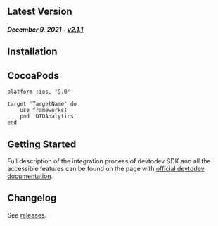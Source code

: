 Latest Version
--------------
##### _December 9, 2021_ - [v2.1.1](https://github.com/devtodev-analytics/ios-sdk-2.0/releases/latest)


Installation
------------

## CocoaPods
```
platform :ios, '9.0'

target 'TargetName' do
	use_frameworks!
	pod 'DTDAnalytics'
end
```

Getting Started
---------------
Full description of the integration process of devtodev SDK and all the accessible features can be found on the page with [official devtodev documentation](https://docs.devtodev.com/integration/integration-of-sdk-v2/sdk-integration/ios).

Changelog
---------
See [releases](https://github.com/devtodev-analytics/ios-sdk-2.0/releases).
